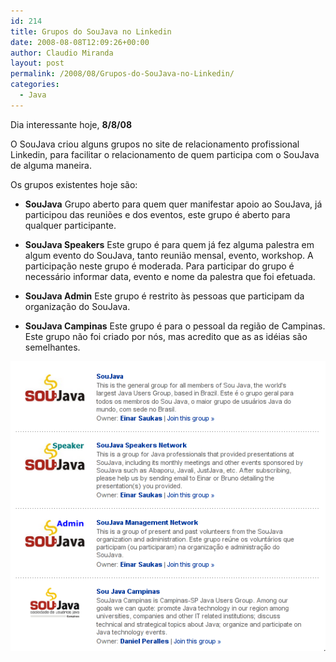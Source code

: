 ```yaml
---
id: 214
title: Grupos do SouJava no Linkedin
date: 2008-08-08T12:09:26+00:00
author: Claudio Miranda
layout: post
permalink: /2008/08/Grupos-do-SouJava-no-Linkedin/
categories:
  - Java
---
```

Dia interessante hoje, **8/8/08** 

O SouJava criou alguns grupos no site de relacionamento profissional Linkedin, para facilitar o relacionamento de quem participa com o SouJava de alguma maneira.

Os grupos existentes hoje são:

  * **SouJava** 
    Grupo aberto para quem quer manifestar apoio ao SouJava, já participou das reuniões e dos eventos, este grupo é aberto para qualquer participante.

  * **SouJava Speakers** 
    Este grupo é para quem já fez alguma palestra em algum evento do SouJava, tanto reunião mensal, evento, workshop. A participação neste grupo é moderada. Para participar do grupo é necessário informar data, evento e nome da palestra que foi efetuada.

  * **SouJava Admin** 
    Este grupo é restrito às pessoas que participam da organização do SouJava.</li> </ul> 
    
      * **SouJava Campinas** 
        Este grupo é para o pessoal da região de Campinas. Este grupo não foi criado por nós, mas acredito que as as idéias são semelhantes.</li> </ul> 
        
        ![](/resources/claudio/20080808_sjlinkedin.png)